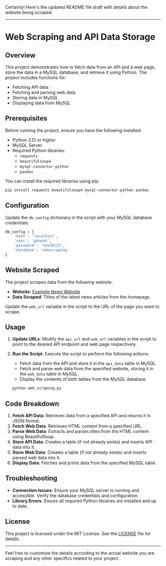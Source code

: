 Certainly! Here's the updated README file draft with details about the website being scraped.

---

# Web Scraping and API Data Storage

## Overview

This project demonstrates how to fetch data from an API and a web page, store the data in a MySQL database, and retrieve it using Python. The project includes functions for:
- Fetching API data
- Fetching and parsing web data
- Storing data in MySQL
- Displaying data from MySQL

## Prerequisites

Before running the project, ensure you have the following installed:
- Python 3.12 or higher
- MySQL Server
- Required Python libraries:
  - `requests`
  - `beautifulsoup4`
  - `mysql-connector-python`
  - `pandas`

You can install the required libraries using pip:
```bash
pip install requests beautifulsoup4 mysql-connector-python pandas
```

## Configuration

Update the `db_config` dictionary in the script with your MySQL database credentials:
```python
db_config = {
    'host': 'localhost',
    'user': 'ganesh',
    'password': 'test@123',
    'database': 'webscraping'
}
```

## Website Scraped

The project scrapes data from the following website:
- **Website**: [Example News Website](https://example-news-website.com)
- **Data Scraped**: Titles of the latest news articles from the homepage.

Update the `web_url` variable in the script to the URL of the page you want to scrape.

## Usage

1. **Update URLs**: Modify the `api_url` and `web_url` variables in the script to point to the desired API endpoint and web page respectively.

2. **Run the Script**: Execute the script to perform the following actions:
   - Fetch data from the API and store it in the `api_data` table in MySQL.
   - Fetch and parse web data from the specified website, storing it in the `web_data` table in MySQL.
   - Display the contents of both tables from the MySQL database.

   ```bash
   python web_scraping.py
   ```

## Code Breakdown

1. **Fetch API Data**: Retrieves data from a specified API and returns it in JSON format.
2. **Fetch Web Data**: Retrieves HTML content from a specified URL.
3. **Parse Web Data**: Extracts and parses titles from the HTML content using BeautifulSoup.
4. **Store API Data**: Creates a table (if not already exists) and inserts API data into it.
5. **Store Web Data**: Creates a table (if not already exists) and inserts parsed web data into it.
6. **Display Data**: Fetches and prints data from the specified MySQL table.

## Troubleshooting

- **Connection Issues**: Ensure your MySQL server is running and accessible. Verify the database credentials and configuration.
- **Library Errors**: Ensure all required Python libraries are installed and up to date.

## License

This project is licensed under the MIT License. See the [LICENSE](LICENSE) file for details.

---

Feel free to customize the details according to the actual website you are scraping and any other specifics related to your project.